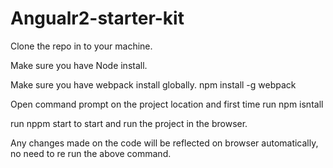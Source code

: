 # Angualr2-starter-kit

Clone the repo in to your machine.

Make sure you have Node install.

Make sure you have webpack install globally.
npm install -g webpack

Open command prompt on the project location and first time run 
npm isntall

run nppm start to start and run the project in the browser.

Any changes made on the code will be reflected on browser automatically, no need to re run the above command.

